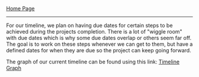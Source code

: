 [Home Page](https://github.com/SirRexOfRider/CYBR404-UNK-Oregon-Trail/tree/main)
<hr>

For our timeline, we plan on having due dates for certain steps to be achieved during the projects completion. There is a lot of "wiggle room" with due dates which is why some due dates overlap or others seem far off. The goal is to work on these steps whenever we can get to them, but have a defined dates for when they are due so the project can keep going forward.

The graph of our current timeline can be found using this link:
[Timeline Graph](https://github.com/SirRexOfRider/CYBR404-UNK-Oregon-Trail/blob/main/Project/Planning/CYBR404-Timeline.png)

